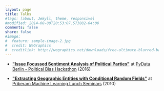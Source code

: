 ```yaml
---
layout: page
title: Talks
#tags: [about, Jekyll, theme, responsive]
#modified: 2014-08-08T20:53:07.573882-04:00
comments: false
share: false
#image:
#  feature: sample-image-2.jpg
#  credit: WeGraphics
#  creditlink: http://wegraphics.net/downloads/free-ultimate-blurred-background-pack/
---
```


* [__"Issue Focussed Sentiment Analysis of Political Parties"__](pydata_berlin_hackathon_presentation_2016.pdf) at [PyData Berlin - Political Bias Hackathon](http://www.meetup.com/PyData-Berlin/events/232774832/?eventId=232774832) (2016)

* [__"Extracting Geographic Entities with Conditional Random Fields"__](priberam-ml-seminars.pdf) at [Priberam Machine Learning Lunch Seminars](http://labs.priberam.com/Academia-Partnerships/Seminars.aspx) (2010)

